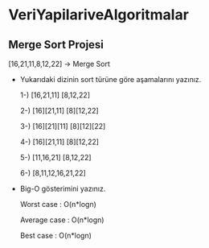 # VeriYapilariveAlgoritmalar

## Merge Sort Projesi

[16,21,11,8,12,22] -> Merge Sort

* Yukarıdaki dizinin sort türüne göre aşamalarını yazınız.

  1-) [16,21,11]  [8,12,22]
  
  2-) [16][21,11]    [8][12,22]

  3-) [16][21][11]    [8][12][22]

  4-) [16][21,11]     [8][12,22]

  5-) [11,16,21]      [8,12,22]

  6-) [8,11,12,16,21,22]

* Big-O gösterimini yazınız.

  Worst case   : O(n*logn)

  Average case : O(n*logn)

  Best case    : O(n*logn)

